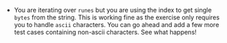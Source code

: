 - You are iterating over `runes` but you are using the index to get single `bytes` from the string. 
This is working fine as the exercise only requires you to handle `ascii` characters. 
You can go ahead and add a few more test cases containing non-ascii characters.
See what happens!